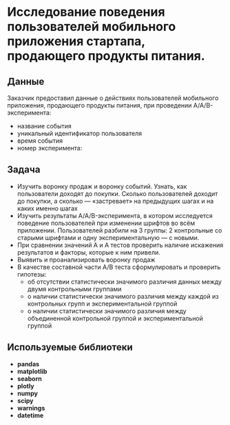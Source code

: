 # Исследование поведения пользователей мобильного приложения стартапа, продающего продукты питания. 

## Данные

Заказчик предоставил данные о действиях пользователей мобильного приложения, продающего продукты питания, при проведении A/A/B-эксперимента:  
- название события
- уникальный идентификатор пользователя
- время события
- номер эксперимента:

## Задача 
- Изучить воронку продаж и воронку событий. Узнать, как пользователи доходят до покупки. Сколько пользователей доходит до покупки, а сколько — «застревает» на предыдущих шагах и на каких именно шагах
- Изучить результаты A/A/B-эксперимента, в котором исследуется поведение пользователей при изменении шрифтов во всём приложении. Пользователей разбили на 3 группы: 2 контрольные со старыми шрифтами и одну экспериментальную — с новыми. 
- При сравнении значений A и A тестов проверить наличие искажения результатов и факторы, которые к ним привели.
- Выявить и проанализировать воронку продаж
- В качестве составной части А/В теста сформулировать и проверить гипотезы:
  - об отсутствии статистически значимого различия данных между двумя контрольными группами
  - о наличии статистически значимого различия между каждой из контрольных групп и экспериментальной группой
  - о наличии статистически значимого различия между объединенной контрольной группой и экспериментальной группой

## Используемые библиотеки
- **pandas**  
- **matplotlib** 
- **seaborn** 
- **plotly** 
- **numpy** 
- **scipy** 
- **warnings** 
- **datetime** 
